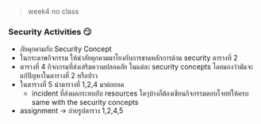 > week4 no class

### Security Activities 😏
- ภัยคุกคามกับ Security Concept
- ในกระดาษกิจกรรม ให้นำภัยคุกคามมาโยงกับการขาดหลักการด้าน security ตารางที่ 2
- ตารางที่ 4 กิจกกรมที่ส่งเสริมความปลอดภัย ในแต่ละ security concepts โดยมองว่ามันจะแก้ปัญหาในตารางที่ 2 หรือป่าว
- ในตารางที่ 5 นำตารางที่ 1,2,4 มาต่อยอด
	- incident ที่ส่งผลกระทบกับ resources ใดๆบ้างก็ต้องเขียนกิจกรรมตอบโจทย์ให้ครบ same with the security concepts
- assignment -> ถ่ายรูปตาราง 1,2,4,5